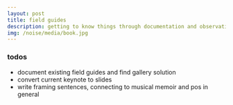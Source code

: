```yaml
---
layout: post
title: field guides
description: getting to know things through documentation and observation
img: /noise/media/book.jpg
---
```


### todos
+ document existing field guides and find gallery solution
+ convert current keynote to slides
+ write framing sentences, connecting to musical memoir and pos in general
